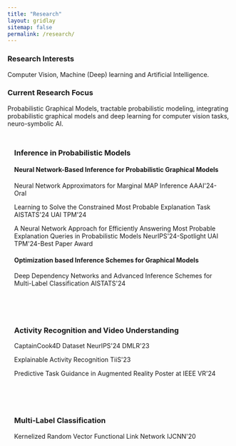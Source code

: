 ```yaml
---
title: "Research"
layout: gridlay
sitemap: false
permalink: /research/
---
```


<style>
.jumbotron{
    padding:3%;
    padding-bottom:10px;
    padding-top:10px;
    margin-top:10px;
    margin-bottom:30px;
}
</style>
<link rel="stylesheet" href="{{ '/assets/css/responsive.css' | relative_url }}">

### **Research Interests**

Computer Vision, Machine (Deep) learning and Artificial Intelligence.

### **Current Research Focus**

Probabilistic Graphical Models, tractable probabilistic modeling, integrating probabilistic graphical models and deep learning for computer vision tasks, neuro-symbolic AI.

<div class="jumbotron">

### **Inference in Probabilistic Models**

<div class="research-area">

#### Neural Network-Based Inference for Probabilistic Graphical Models

Neural Network Approximators for Marginal MAP Inference <span class="badge bg-success">AAAI'24-Oral</span>

Learning to Solve the Constrained Most Probable Explanation Task <span class="badge bg-primary">AISTATS'24</span> <span class="badge bg-primary">UAI TPM'24</span>

A Neural Network Approach for Efficiently Answering Most Probable Explanation Queries in Probabilistic Models <span class="badge bg-success">NeurIPS'24-Spotlight</span> <span class="badge bg-success">UAI TPM'24-Best Paper Award</span>

</div>

<div class="research-area">

#### Optimization based Inference Schemes for Graphical Models

Deep Dependency Networks and Advanced Inference Schemes for Multi-Label Classification <span class="badge bg-primary">AISTATS'24</span>

</div>
</div>

<div class="jumbotron">

### **Activity Recognition and Video Understanding**

<div class="research-area">


CaptainCook4D Dataset <span class="badge bg-primary">NeurIPS'24</span> <span class="badge bg-primary">DMLR'23</span>

Explainable Activity Recognition <span class="badge bg-primary">TiiS'23</span>

Predictive Task Guidance in Augmented Reality <span class="badge bg-primary">Poster at IEEE VR'24</span>

</div>
</div>

<div class="jumbotron">

### **Multi-Label Classification**

<div class="research-area">


Kernelized Random Vector Functional Link Network <span class="badge bg-primary">IJCNN'20</span>

</div>
</div>
